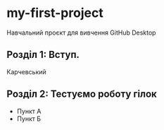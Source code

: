 # my-first-project
Навчальний проєкт для вивчення GitHub Desktop

## Розділ 1: Вступ.
Карчевський

## Розділ 2: Тестуємо роботу гілок
*   Пункт А
*   Пункт Б
